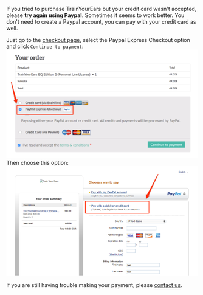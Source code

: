 If you tried to purchase TrainYourEars but your credit card wasn't accepted, please **try again using Paypal**. Sometimes it seems to work better. You don't need to create a Paypal account, you can pay with your credit card as well.

Just go to the [checkout page](https://www.trainyourears.com/add-trainyourears-to-cart), select the Paypal Express Checkout option and click `Continue to payment`:![](../.gitbook/assets/select-paypal-option.png)Then choose this option:![](../.gitbook/assets/pay-with-credit-card-on-paypal.png)

If you are still having trouble making your payment, please [contact us](https://www.trainyourears.com/contact/).

